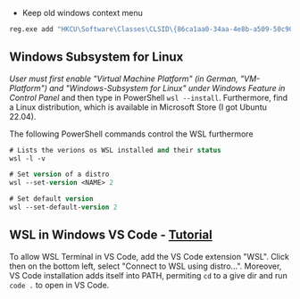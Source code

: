 - Keep old windows context menu
```bash
reg.exe add "HKCU\Software\Classes\CLSID\{86ca1aa0-34aa-4e8b-a509-50c905bae2a2}\InprocServer32" /f /ve
```

## Windows Subsystem for Linux

_User must first enable "Virtual Machine Platform" (in German, "VM-Platform") and "Windows-Subsystem for Linux" under Windows Feature in Control Panel_ and then type in PowerShell `wsl --install`. Furthermore, find a Linux distribution, which is available in Microsoft Store (I got Ubuntu 22.04).

The following PowerShell commands control the WSL furthermore
```ps
# Lists the verions os WSL installed and their status
wsl -l -v

# Set version of a distro
wsl --set-version <NAME> 2

# Set default version
wsl --set-default-version 2
```

## WSL in Windows VS Code - [Tutorial](https://code.visualstudio.com/docs/remote/wsl-tutorial)
To allow WSL Terminal in VS Code, add the VS Code extension "WSL".
Click then on the bottom left, select "Connect to WSL using distro...".
Moreover, VS Code installation adds itself into PATH, permiting `cd` to a give 
dir and run `code .` to open in VS Code.